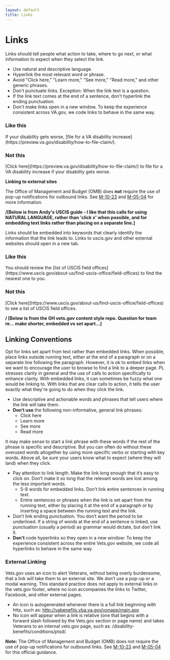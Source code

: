 ```yaml
---
layout: default
title: Links
---
```


# Links

Links should tell people what action to take, where to go next, or what information to expect when they select the link.

- Use natural and descriptive language.
- Hyperlink the most relevant word or phrase.
- Avoid "Click here," "Learn more," "See more," "Read more," and other generic phrases.
- Don't punctuate links. Exception: When the link text is a question.
- If the link text comes at the end of a sentence, don't hyperlink the ending punctuation.
- Don't make links open in a new window. To keep the experience consistent across VA.gov, we code links to behave in the same way.

<div class="do-dont">
<div class="do-dont__do">
<h3 class="do-dont__heading">Like this</h3>
<div class="do-dont__content" markdown="1">
If your disability gets worse, [file for a VA disability increase](https://preview.va.gov/disability/how-to-file-claim/).
</div>
</div>
<div class="do-dont__dont">
<h3 class="do-dont__heading">Not this</h3>
<div class="do-dont__content" markdown="1">
[Click here](https://preview.va.gov/disability/how-to-file-claim/) to file for a VA disability increase if your disability gets worse.
</div>
</div>
</div>

**Linking to external sites**

The Office of Management and Budget (OMB) does **not** require the use of pop-up notifications for outbound links. See [M-10-23](https://www.whitehouse.gov/sites/default/files/omb/assets/memoranda_2010/m10-23.pdf) and [M-05-04](https://www.whitehouse.gov/sites/default/files/omb/memoranda/fy2005/m05-04.pdf) for more information.



**/[Below is from Andy's USCIS guide - I like that this calls for using NATURAL LANGUAGE, rather than 'click x' when possible, and for embedding text links rather than placing on a separate line.]**

Links should be embedded into keywords that clearly identify the information that the link leads to. Links to uscis.gov and other external websites should open in a new tab.

<div class="do-dont">
<div class="do-dont__do">
<h3 class="do-dont__heading">Like this</h3>
<div class="do-dont__content" markdown="1">
You should review the [list of USCIS field offices](https://www.uscis.gov/about-us/find-uscis-office/field-offices) to find the nearest one to you.
</div>
</div>
<div class="do-dont__dont">
<h3 class="do-dont__heading">Not this</h3>
<div class="do-dont__content" markdown="1">
[Click here](https://www.uscis.gov/about-us/find-uscis-office/field-offices) to see a list of USCIS field offices.
</div>
</div>
</div>


**/ [Below is from the GH vets.gov content style repo. Question for team re... make shorter, embedded vs set apart...]**

## Linking Conventions

Opt for links set apart from text rather than embedded links. When  possible, place links outside running text, either at the end of a  paragraph or on a separate line following the paragraph. However, it is  ok to embed links when we want to encourage the user to browse to find a  link to a deeper page. PL stresses clarity in general and the use of  calls to action specifically to enhance clarity. With embedded links, it  can sometimes be fuzzy what one would be linking to. With links that  are clear calls to action, it tells the user exactly what they're going  to do when they click the link.

- Use descriptive and actionable words and phrases that tell users  where the link will take them.
- **Don’t use** the following non-informative,  general link phrases:
  - Click here
  - Learn more
  - See more
  - Read more

It may make sense to start a link phrase with these words if the rest  of the phrase is specific and descriptive. But you can often do without  these overused words altogether by using more specific verbs or  starting with key words. Above all, be sure your users know what to  expect (where they will land) when they click.

- Pay attention to link length. Make the link long enough that it’s  easy to click on. Don’t make it so long that the relevant words are lost  among the less important words.
  - 5-8 words for embedded links. Don’t link entire sentences in running text.
  - Entire sentences or phrases when the link is set apart from the  running text, either by placing it at the end of a paragraph or by  inserting a space between the running text and the link.
- Don’t link ending punctuation. You don’t want the period to be  underlined. If a string of words at the end of a sentence is linked, use  punctuation (usually a period) as grammar would dictate, but don’t link  it.
- **Don't** code hyperlinks so they open in a new window:  To keep the experience consistent across the entire Vets.gov website, we  code all hyperlinks to behave in the same way.

###  

### External Linking

Vets.gov uses an icon to alert Veterans, without being overly  burdensome, that a link will take them to an external site. We don’t use  a pop-up or a modal warning. This standard practice does not apply to  external links in the vets.gov footer, where no icon accompanies the  links to Twitter, Facebook, and other external pages.

- An icon is autogenerated whenever there is a full link beginning with http, such as: <http://vabenefits.vba.va.gov/vonapp/main.asp>
- No icon will appear when a link is relative (one that begins with a  forward slash followed by the Vets.gov section or page name) and takes  Veterans to an internal vets.gov page, such as: /disability-benefits/conditions/ptsd/.

**Note:** The Office of Management and Budget (OMB) does not require the use of pop-up notifications for outbound links. See [M-10-23](https://www.whitehouse.gov/sites/default/files/omb/assets/memoranda_2010/m10-23.pdf) and [M-05-04](https://www.whitehouse.gov/sites/default/files/omb/memoranda/fy2005/m05-04.pdf) for this official guidance.
